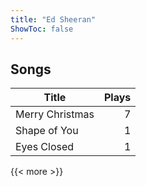 ```yaml
---
title: "Ed Sheeran"
ShowToc: false
---
```


## Songs
Title | Plays 
----- | -----: 
Merry Christmas | 7
Shape of You | 1
Eyes Closed | 1

{{< more >}}